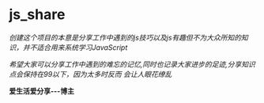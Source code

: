 # js_share

*创建这个项目的本意是分享工作中遇到的js技巧以及js有趣但不为大众所知的知识，并不适合用来系统学习JavaScript*

*希望大家可以分享工作中遇到的难忘的记忆,同时也记录大家进步的足迹,分享知识点会保持在99以下，因为太多时反而
会让人眼花缭乱*

**爱生活爱分享---博主**